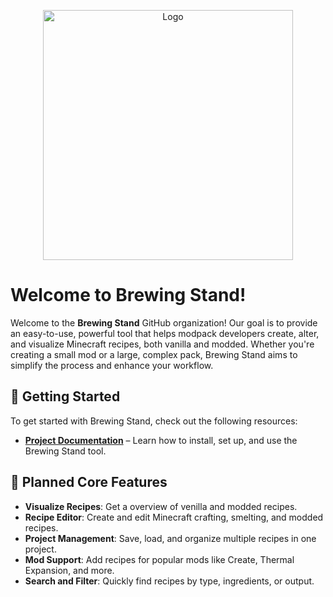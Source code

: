 <p align="center"><img src="https://github.com/user-attachments/assets/1bd0ed22-926a-4af7-9d8a-8e1a78d58950" alt="Logo" width="400"></p>

# Welcome to **Brewing Stand**!

Welcome to the **Brewing Stand** GitHub organization! 
Our goal is to provide an easy-to-use, powerful tool that helps modpack developers create, alter, and visualize Minecraft recipes, both vanilla and modded. 
Whether you're creating a small mod or a large, complex pack, Brewing Stand aims to simplify the process and enhance your workflow.

## 🚀 Getting Started

To get started with Brewing Stand, check out the following resources:
- **[Project Documentation](https://github.com/Brewing-stand/Documentation)** – Learn how to install, set up, and use the Brewing Stand tool.

## 🔧 Planned Core Features

- **Visualize Recipes**: Get a overview of venilla and modded recipes.
- **Recipe Editor**: Create and edit Minecraft crafting, smelting, and modded recipes.
- **Project Management**: Save, load, and organize multiple recipes in one project.
- **Mod Support**: Add recipes for popular mods like Create, Thermal Expansion, and more.
- **Search and Filter**: Quickly find recipes by type, ingredients, or output.
